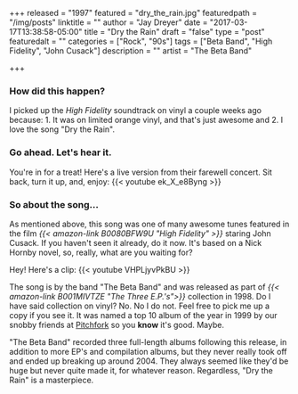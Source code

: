 +++
released = "1997"
featured = "dry_the_rain.jpg"
featuredpath = "/img/posts"
linktitle = ""
author = "Jay Dreyer"
date = "2017-03-17T13:38:58-05:00"
title = "Dry the Rain"
draft = "false"
type = "post"
featuredalt = ""
categories = ["Rock", "90s"]
tags = ["Beta Band", "High Fidelity", "John Cusack"]
description = ""
artist = "The Beta Band"

+++

<!--more-->
### How did this happen?
I picked up the *High Fidelity* soundtrack on vinyl a couple weeks ago because: 1. It was on limited orange vinyl, and that's just awesome and 2. I love the song "Dry the Rain".

### Go ahead. Let's hear it.
You're in for a treat! Here's a live version from their farewell concert. Sit back, turn it up, and, enjoy:
{{< youtube ek_X_e8Byng >}}

### So about the song...
As mentioned above, this song was one of many awesome tunes featured in the film *{{< amazon-link B0080BFW9U "High Fidelity" >}}* staring John Cusack. If you haven't seen it already, do it now. It's based on a Nick Hornby novel, so, really, what are you waiting for?

Hey! Here's a clip:
{{< youtube VHPLjyvPkBU >}}

The song is by the band "The Beta Band" and was released as part of *{{< amazon-link B001MIVTZE "The Three E.P.'s">}}* collection in 1998. Do I have said collection on vinyl? No. No I do not. Feel free to pick me up a copy if you see it. It was named a top 10 album of the year in 1999 by our snobby friends at [Pitchfork](http://pitchfork.com/features/lists-and-guides/5815-top-10-albums-of-1999/) so you **know** it's good. Maybe.

"The Beta Band" recorded three full-length albums following this release, in addition to more EP's and compilation albums, but they never really took off and ended up breaking up around 2004. They always seemed like they'd be huge but never quite made it, for whatever reason. Regardless, "Dry the Rain" is a masterpiece.
